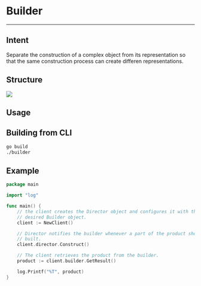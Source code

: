 # Builder

---

## Intent

Separate the construction of a complex object from its representation so that 
the same construction process can create differen representations.

## Structure

<img src="https://docs.google.com/drawings/d/e/2PACX-1vS2h138rKC55G79DAm-yWIwizsY8_d1uSMVgUnizu6PP5uZclO5ALTrxzOt3GeKtBH2MiUJnQrevZKi/pub?w=480&amp;h=360">

## Usage

## Building from CLI

```bash
go build
./builder
```

## Example

```go
package main

import "log"

func main() {
	// the client creates the Director object and configures it with the
	// desired Builder object.
	client := NewClient()

	// Director notifies the builder whenever a part of the product should be
	// built.
	client.director.Construct()

	// The client retrieves the product from the builder.
	product := client.builder.GetResult()

	log.Printf("%T", product)
}
```


